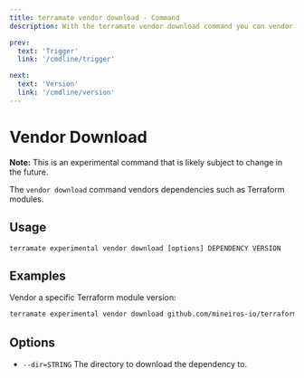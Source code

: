 ```yaml
---
title: terramate vendor download - Command
description: With the terramate vendor download command you can vendor a dependency.

prev:
  text: 'Trigger'
  link: '/cmdline/trigger'

next:
  text: 'Version'
  link: '/cmdline/version'
---
```


# Vendor Download

**Note:** This is an experimental command that is likely subject to change in the future.

The `vendor download` command vendors dependencies such as Terraform modules.

## Usage

`terramate experimental vendor download [options] DEPENDENCY VERSION`

## Examples

Vendor a specific Terraform module version: 

```bash
terramate experimental vendor download github.com/mineiros-io/terraform-google-cloud-run v0.2.1
```

## Options

- `--dir=STRING` The directory to download the dependency to.
